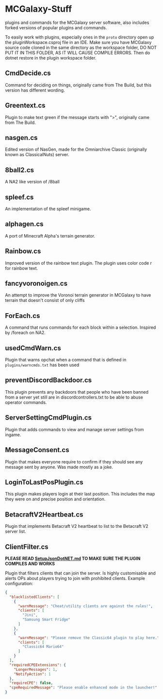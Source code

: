 # MCGalaxy-Stuff
plugins and commands for the MCGalaxy server software, also includes forked versions of popular plugins and commands.

To easily work with plugins, especially ones in the `proto` directory open up the pluginWorkspace.csproj file in an IDE.
Make sure you have MCGalaxy source code cloned in the same directory as the workspace folder, 
DO NOT PUT IT IN THIS FOLDER, AS IT WILL CAUSE COMPILE ERRORS. Then do dotnet restore in the plugin workspace folder.

## CmdDecide.cs
Command for deciding on things, originally came from The Build, but this version has different wording.
## Greentext.cs
Plugin to make text green if the message starts with ">", originally came from The Build.
## nasgen.cs
Edited version of NasGen, made for the Omniarchive Classic (originally known as ClassicalNuts) server.
## 8ball2.cs
A NA2 like version of /8ball
## spleef.cs
An implementation of the spleef minigame.
## alphagen.cs
A port of Minecraft Alpha's terrain generator.
## Rainbow.cs
Improved version of the rainbow text plugin. The plugin uses color code r for rainbow text.
## fancyvoronoigen.cs
An attempt to improve the Voronoi terrain generator in MCGalaxy to have terrain that doesn't consist of only cliffs
## ForEach.cs
A command that runs commands for each block within a selection. Inspired by /foreach on NA2.
## usedCmdWarn.cs
Plugin that warns opchat when a command that is defined in `plugins/warncmds.txt` has been used
## preventDiscordBackdoor.cs
This plugin prevents any backdoors that people who have been banned from a server yet still are in discordcontrollers.txt to be able to abuse operator commands.
## ServerSettingCmdPlugin.cs
Plugin that adds commands to view and manage server settings from ingame.
## MessageConsent.cs
Plugin that makes everyone require to confirm if they should see any message sent by anyone. Was made mostly as a joke.
## LoginToLastPosPlugin.cs
This plugin makes players login at their last position. This includes the map they were on and precise position and orientation.
## BetacraftV2Heartbeat.cs
Plugin that implements Betacraft V2 heartbeat to list to the Betacraft V2 server list.
## ClientFilter.cs
**PLEASE READ [SetupJsonDotNET.md](SetupJsonDotNET.md) TO MAKE SURE THE PLUGIN COMPILES AND WORKS**

Plugin that filters clients that can join the server. Is highly customisable and alerts OPs about players trying to join with prohibited clients.
Example configuration:
```json
{
  "blacklistedClients": [
    {
      "warnMessage": "Cheat/utility clients are against the rules!",
      "clients": [
        "Jini",
        "Samsung Smart Fridge"
      ]
    },
    {
      "warnMessage": "Please remove the Classic64 plugin to play here.",
      "clients": [
        "Classic64 Mario64"
      ]
    }
  ],
  "requiredCPEExtensions": {
    "LongerMessages": 1,
    "NotifyAction": 1
  },
  "requireCPE": false,
  "cpeRequiredMessage": "Please enable enhanced mode in the launcher!"
}
```
